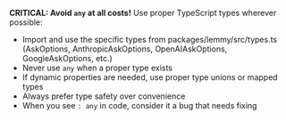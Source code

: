 **CRITICAL: Avoid `any` at all costs!** Use proper TypeScript types wherever possible:

- Import and use the specific types from packages/lemmy/src/types.ts (AskOptions, AnthropicAskOptions, OpenAIAskOptions, GoogleAskOptions, etc.)
- Never use `any` when a proper type exists
- If dynamic properties are needed, use proper type unions or mapped types
- Always prefer type safety over convenience
- When you see `: any` in code, consider it a bug that needs fixing
